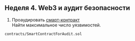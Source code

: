 ## Неделя 4. Web3 и аудит безопасности

1. Проаудировать [смарт-контракт](https://drive.google.com/open?id=14sV82927AloAJrTU68CilXeEq94_iNmS)  
Найти максимальное число уязвимостей.

`contracts/SmartContractForAudit.sol`

